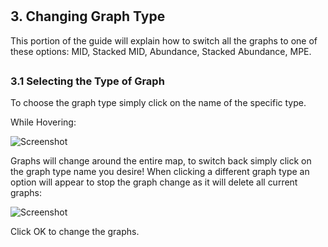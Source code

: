 # <h2>3. Changing Graph Type</h2>
This portion of the guide will explain how to switch all the graphs to one of these options: MID, Stacked MID, Abundance, Stacked Abundance, MPE.


## <h3>3.1 Selecting the Type of Graph</h3>
To choose the graph type simply click on the name of the specific type.

While Hovering:
 
![Screenshot](/Images/SelectGraphType.png)

Graphs will change around the entire map, to switch back simply click on the graph type name you desire! When clicking a different graph type an option will appear to stop the graph change as it will delete all current graphs:
 
![Screenshot](/Images/SelectGraphTypeCheck.png)

Click OK to change the graphs.
